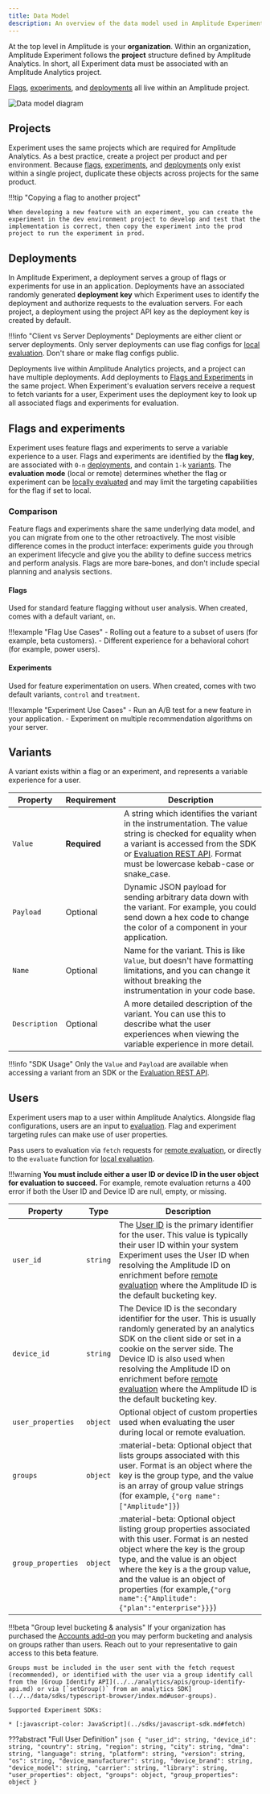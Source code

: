 ```yaml
---
title: Data Model
description: An overview of the data model used in Amplitude Experiment.
---
```


At the top level in Amplitude is your **organization**. Within an organization, Amplitude Experiment follows the **project** structure defined by Amplitude Analytics. In short, all Experiment data must be associated with an Amplitude Analytics project.

[Flags](#flags-and-experiments), [experiments](#flags-and-experiments), and [deployments](#deployments) all live within an Amplitude project.
<br />

![Data model diagram](../../assets/images/experiment/data-model.drawio.svg)

## Projects

Experiment uses the same projects which are required for Amplitude Analytics. As a best practice, create a project per product and per environment. Because [flags](#flags-and-experiments), [experiments](#flags-and-experiments), and [deployments](#deployments) only exist within a single project, duplicate these objects across projects for the same product.

!!!tip "Copying a flag to another project"

    When developing a new feature with an experiment, you can create the experiment in the dev environment project to develop and test that the implementation is correct, then copy the experiment into the prod project to run the experiment in prod.

## Deployments

In Amplitude Experiment, a deployment serves a group of flags or experiments for use in an application. Deployments have an associated randomly generated **deployment key** which Experiment uses to identify the deployment and authorize requests to the evaluation servers. For each project, a deployment using the project API key as the deployment key is created by default.

!!!info "Client vs Server Deployments"
    Deployments are either client or server deployments. Only server deployments can use flag configs for [local evaluation](./evaluation/local-evaluation.md). Don't share or make flag configs public.

Deployments live within Amplitude Analytics projects, and a project can have multiple deployments. 
Add deployments to [Flags and Experiments](../guides/getting-started/create-a-flag.md#add-a-deployment) in the same project. When Experiment's evaluation servers receive a request to fetch variants for a user, Experiment uses the deployment key to look up all associated flags and experiments for evaluation.

## Flags and experiments

Experiment uses feature flags and experiments to serve a variable experience to a user. Flags and experiments are identified by the **flag key**, are associated with `0-n` [deployments](#deployments), and contain `1-k` [variants](#variants). The **evaluation mode** (local or remote) determines whether the flag or experiment can be [locally evaluated](evaluation/local-evaluation.md) and may limit the targeting capabilities for the flag if set to local.

### Comparison

Feature flags and experiments share the same underlying data model, and you can migrate from one to the other retroactively. The most visible difference comes in the product interface: experiments guide you through an experiment lifecycle and give you the ability to define success metrics and perform analysis. Flags are more bare-bones, and don't include special planning and analysis sections.

#### Flags

Used for standard feature flagging without user analysis. When created, comes with a default variant, `on`.

!!!example "Flag Use Cases"
    - Rolling out a feature to a subset of users (for example, beta customers).
    - Different experience for a behavioral cohort (for example, power users).

#### Experiments

Used for feature experimentation on users. When created, comes with two default variants, `control` and `treatment`.

!!!example "Experiment Use Cases"
    - Run an A/B test for a new feature in your application.
    - Experiment on multiple recommendation algorithms on your server.

## Variants

A variant exists within a flag or an experiment, and represents a variable experience for a user.

|<div class='med-column'> Property </div>| Requirement | Description |
| --- | --- | --- |
| `Value` | **Required** | A string which identifies the variant in the instrumentation. The value string is checked for equality when a variant is accessed from the SDK or [Evaluation REST API](../apis/evaluation-api.md). Format must be lowercase kebab-case or snake_case. |
| `Payload` | Optional | Dynamic JSON payload for sending arbitrary data down with the variant. For example, you could send down a hex code to change the color of a component in your application. |
| `Name` | Optional | Name for the variant. This is like `Value`, but doesn't have formatting limitations, and you can change it without breaking the instrumentation in your code base.|
| `Description` | Optional | A more detailed description of the variant. You can use this to describe what the user experiences when viewing the variable experience in more detail. |

!!!info "SDK Usage"
    Only the `Value` and `Payload` are available when accessing a variant from an SDK or the [Evaluation REST API](../apis/evaluation-api.md).

## Users

Experiment users map to a user within Amplitude Analytics. Alongside flag configurations, users are an input to [evaluation](evaluation/implementation.md). Flag and experiment targeting rules can make use of user properties.

Pass users to evaluation via `fetch` requests for [remote evaluation](evaluation/remote-evaluation.md), or directly to the `evaluate` function for [local evaluation](evaluation/local-evaluation.md).

!!!warning
    **You must include either a user ID or device ID in the user object for evaluation to succeed.** For example, remote evaluation returns a 400 error if both the User ID and Device ID are null, empty, or missing.

| <div class='med-big-column'> Property </div> | Type | Description |
| --- | --- | --- |
| `user_id` | `string` | The [User ID](https://help.amplitude.com/hc/en-us/articles/206404628-Step-2-Identifying-your-users#h_533ee533-f04d-49d3-873f-5836945f43a6) is the primary identifier for the user. This value is typically their user ID within your system Experiment uses the User ID when resolving the Amplitude ID on enrichment before [remote evaluation](evaluation/remote-evaluation.md) where the Amplitude ID is the default bucketing key. |
| `device_id` | `string` | The Device ID is the secondary identifier for the user. This is usually randomly generated by an analytics SDK on the client side or set in a cookie on the server side. The Device ID is also used when resolving the Amplitude ID on enrichment before [remote evaluation](evaluation/remote-evaluation.md) where the Amplitude ID is the default bucketing key. |
| `user_properties` | `object` | Optional object of custom properties used when evaluating the user during local or remote evaluation. |
| `groups` | `object` | :material-beta: Optional object that lists groups associated with this user. Format is an object where the key is the group type, and the value is an array of group value strings (for example, `{"org name":["Amplitude"]}`)  |
| `group_properties` | `object` | :material-beta: Optional object listing group properties associated with this user. Format is an nested object where the key is the group type, and the value is an object where the key is a the group value, and the value is an object of properties (for example,`{"org name":{"Amplitude":{"plan":"enterprise"}}}`) |

!!!beta "Group level bucketing & analysis"
    If your organization has purchased the [Accounts add-on](https://help.amplitude.com/hc/en-us/articles/115001765532-Account-level-reporting-in-Amplitude) you may perform bucketing and analysis on groups rather than users. Reach out to your representative to gain access to this beta feature.

    Groups must be included in the user sent with the fetch request (recommended), or identified with the user via a group identify call from the [Group Identify API](../../analytics/apis/group-identify-api.md) or via [`setGroup()` from an analytics SDK](../../data/sdks/typescript-browser/index.md#user-groups).

    Supported Experiment SDKs:

    * [:javascript-color: JavaScript](../sdks/javascript-sdk.md#fetch)

???abstract "Full User Definition"
    ```json
    {
        "user_id": string,
        "device_id": string,
        "country": string,
        "region": string,
        "city": string,
        "dma": string,
        "language": string,
        "platform": string,
        "version": string,
        "os": string,
        "device_manufacturer": string,
        "device_brand": string,
        "device_model": string,
        "carrier": string,
        "library": string,
        "user_properties": object,
        "groups": object,
        "group_properties": object
    }
    ```